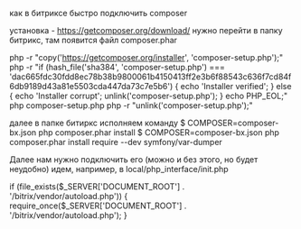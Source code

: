 как в битриксе быстро подключить composer

установка - https://getcomposer.org/download/
нужно перейти в папку битрикс, там появится файл composer.phar

php -r "copy('https://getcomposer.org/installer', 'composer-setup.php');"
php -r "if (hash_file('sha384', 'composer-setup.php') === 'dac665fdc30fdd8ec78b38b9800061b4150413ff2e3b6f88543c636f7cd84f6db9189d43a81e5503cda447da73c7e5b6') { echo 'Installer verified'; } else { echo 'Installer corrupt'; unlink('composer-setup.php'); } echo PHP_EOL;"
php composer-setup.php
php -r "unlink('composer-setup.php');"

далее в папке битиркс исполняем команду
$ COMPOSER=composer-bx.json php composer.phar install
$ COMPOSER=composer-bx.json php composer.phar install require --dev symfony/var-dumper

Далее нам нужно подключить его (можно и без этого, но будет неудобно)
идем, например, в local/php_interface/init.php 

if (file_exists($_SERVER['DOCUMENT_ROOT'] . '/bitrix/vendor/autoload.php')) {
    require_once($_SERVER['DOCUMENT_ROOT'] . '/bitrix/vendor/autoload.php');
}
